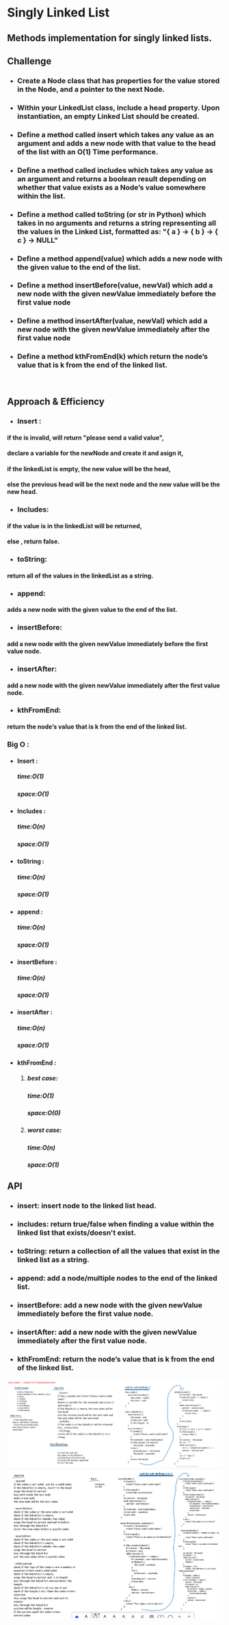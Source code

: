 # Singly Linked List

## Methods implementation for singly linked lists.

## Challenge
* ### Create a Node class that has properties for the value stored in the Node, and a pointer to the next Node.
* ### Within your LinkedList class, include a head property. Upon instantiation, an empty Linked List should be created.
* ### Define a method called insert which takes any value as an argument and adds a new node with that value to the head of the list with an O(1) Time performance.
* ### Define a method called includes which takes any value as an argument and returns a boolean result depending on whether that value exists as a Node’s value somewhere within the list.
* ### Define a method called toString (or __str__ in Python) which takes in no arguments and returns a string representing all the values in the Linked List, formatted as: "{ a } -> { b } -> { c } -> NULL"
* ### Define a method append(value) which adds a new node with the given value to the end of the list.
* ### Define a method insertBefore(value, newVal) which add a new node with the given newValue immediately before the first value node
* ### Define a method insertAfter(value, newVal) which add a new node with the given newValue immediately after the first value node
* ### Define a method kthFromEnd(k) which return the node’s value that is k from the end of the linked list.

<br>

## Approach & Efficiency
- ### Insert : 
#### if the is invalid, will return "please send a valid value",
#### declare a variable for the newNode and create it and asign it,
#### if the linkedList is empty, the new value will be the head,
#### else the previous head will be the next node and the new value will be the new head. 
- ### Includes: 
#### if the value is in the linkedList will be returned,
#### else , return false.
- ### toString:
#### return all of the values in the linkedList as a string.
- ### append: 
#### adds a new node with the given value to the end of the list.
- ### insertBefore:
#### add a new node with the given newValue immediately before the first value node.
- ### insertAfter:
#### add a new node with the given newValue immediately after the first value node.
- ### kthFromEnd: 
#### return the node’s value that is k from the end of the linked list.

### Big O :
* #### Insert : 
   ##### time:O(1)
   ##### space:O(1)
* #### Includes : 
   ##### time:O(n)
   ##### space:O(1) 
* #### toString :
   ##### time:O(n)
   ##### space:O(1) 
* #### append : 
  ##### time:O(n)
  ##### space:O(1) 
* #### insertBefore : 
  ##### time:O(n)
  ##### space:O(1) 
* #### insertAfter : 
  ##### time:O(n)
  ##### space:O(1) 
* #### kthFromEnd : 
   1. ##### best case:    
        ##### time:O(1)
        ##### space:O(0) 
   2. ##### worst case: 
        ##### time:O(n)
        ##### space:O(1) 

## API
- ### insert: insert node to the linked list head.
- ### includes: return true/false when finding a value within the linked list that exists/doesn't exist.
- ### toString: return a collection of all the values that exist in the linked list as a string.
- ### append: add a node/multiple nodes to the end of the linked list.
- ### insertBefore: add a new node with the given newValue immediately before the first value node.
- ### insertAfter: add a new node with the given newValue immediately after the first value node.
- ### kthFromEnd: return the node’s value that is k from the end of the linked list.


![LinkedList5](../assets/cc5.png)
![LinkedList67](../assets/cc67.png)




